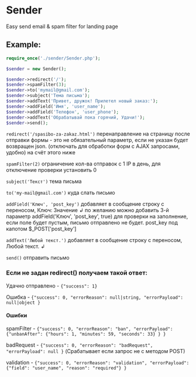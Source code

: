 # Sender

Easy send email & spam filter for landing page

## Example:

```php
require_once('./sender/Sender.php');

$sender = new Sender();

$sender->redirect('/');
$sender->spamFilter(3);
$sender->to('mymail@gmail.com');
$sender->subject('Тема письма');
$sender->addText('Привет, дружок! Прилетел новый заказ:');
$sender->addField('Имя', 'user_name');
$sender->addField('Телефон', 'user_phone');
$sender->addText('Обрабатывай пока горячий, Удачи!');
$sender->send();
```

`redirect('/spasibo-za-zakaz.html')` перенаправление на страницу после отправки формы - это не обязательный параметр, если не указан будет возвращен json. (отключать для обработки форм с AJAX запросами, удобно) на счёт этого ниже

`spamFilter(2)` ограничение кол-ва отправок с 1 IP в день, для отключение проверки установить 0

`subject('Текст')` тема письма

`to('my-mail@gmail.com')` куда слать письмо

`addField('Ключ', 'post_key')` добавляет в сообщение строку с переносом, Ключ: Значение ↲ 
по желанию можно добавить 3-й параметр addField('Ключ', 'post_key', true) для проверки на заполнение, 
если поле будет пустым, письмо отправлено не будет. post_key под капотом $_POST['post_key']

`addText('Любой текст.')` добавляет в сообщение строку с переносом, Любой текст. ↲

`send()` отправить письмо

### Eсли не задан redirect() получаем такой ответ:
Удачно отправлено - `{"success": 1}`

Ошибка - `{"success": 0, "errorReason": null|string, "errorPayload": null|object }`

#### Ошибки
spamFilter - `{"success": 0, "errorReason": "ban", "errorPayload": {"unbanAfter": {"hours": 1, "minutes": 59, "seconds": 33} } }`

badRequest - `{"success": 0, "errorReason": "badRequest", "errorPayload": null }` (Срабатывает если запрос не с методом POST)

validation - `{"success": 0, "errorReason": "validation", "errorPayload": {"field": "user_name", "reason": "required"} }`


